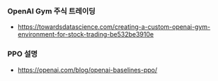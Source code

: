 ### OpenAI Gym 주식 트레이딩
- https://towardsdatascience.com/creating-a-custom-openai-gym-environment-for-stock-trading-be532be3910e
### PPO 설명
- https://openai.com/blog/openai-baselines-ppo/
